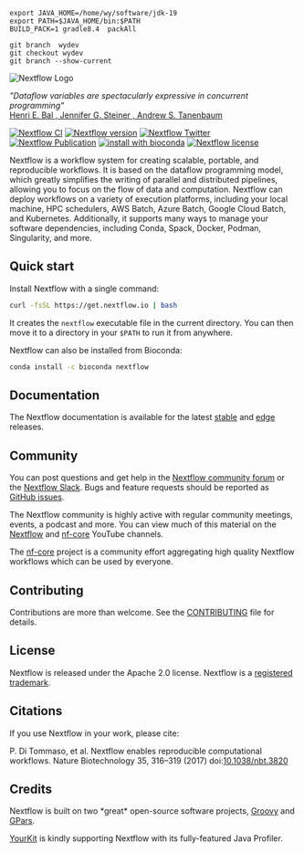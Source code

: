```
export JAVA_HOME=/home/wy/software/jdk-19
export PATH=$JAVA_HOME/bin:$PATH
BUILD_PACK=1 gradle8.4  packAll
```

```
git branch  wydev
git checkout wydev
git branch --show-current
```
<picture>
  <source media="(prefers-color-scheme: dark)" srcset="docs/_static/nextflow-logo-bg-dark.png">
  <source media="(prefers-color-scheme: light)" srcset="docs/_static/nextflow-logo-bg-light.png">
  <img alt="Nextflow Logo" src="docs/_static/nextflow-logo-bg-light.png">
</picture>

*"Dataflow variables are spectacularly expressive in concurrent programming"*
<br>[Henri E. Bal , Jennifer G. Steiner , Andrew S. Tanenbaum](https://dl.acm.org/doi/abs/10.1145/72551.72552)

[![Nextflow CI](https://github.com/nextflow-io/nextflow/workflows/Nextflow%20CI/badge.svg)](https://github.com/nextflow-io/nextflow/actions/workflows/build.yml?query=branch%3Amaster+event%3Apush)
[![Nextflow version](https://img.shields.io/github/release/nextflow-io/nextflow.svg?colorB=58bd9f&style=popout)](https://github.com/nextflow-io/nextflow/releases/latest)
[![Nextflow Twitter](https://img.shields.io/twitter/url/https/nextflowio.svg?colorB=58bd9f&&label=%40nextflow&style=popout)](https://twitter.com/nextflowio)
[![Nextflow Publication](https://img.shields.io/badge/Published-Nature%20Biotechnology-26af64.svg?colorB=58bd9f&style=popout)](https://www.nature.com/articles/nbt.3820)
[![install with bioconda](https://img.shields.io/badge/install%20with-bioconda-brightgreen.svg?colorB=58bd9f&style=popout)](http://bioconda.github.io/recipes/nextflow/README.html)
[![Nextflow license](https://img.shields.io/github/license/nextflow-io/nextflow.svg?colorB=58bd9f&style=popout)](https://github.com/nextflow-io/nextflow/blob/master/COPYING)

Nextflow is a workflow system for creating scalable, portable, and reproducible workflows. It is based on the dataflow programming model, which greatly simplifies the writing of parallel and distributed pipelines, allowing you to focus on the flow of data and computation. Nextflow can deploy workflows on a variety of execution platforms, including your local machine, HPC schedulers, AWS Batch, Azure Batch, Google Cloud Batch, and Kubernetes. Additionally, it supports many ways to manage your software dependencies, including Conda, Spack, Docker, Podman, Singularity, and more.

## Quick start

Install Nextflow with a single command:

```bash
curl -fsSL https://get.nextflow.io | bash
```

It creates the `nextflow` executable file in the current directory. You can then move it to a directory in your `$PATH` to run it from anywhere.

Nextflow can also be installed from Bioconda:

```bash
conda install -c bioconda nextflow
```

## Documentation

The Nextflow documentation is available for the latest [stable](https://nextflow.io/docs/latest/) and [edge](https://nextflow.io/docs/edge/) releases.

## Community

You can post questions and get help in the [Nextflow community forum](https://community.seqera.io) or the [Nextflow Slack](https://www.nextflow.io/slack-invite.html). Bugs and feature requests should be reported as [GitHub issues](https://github.com/nextflow-io/nextflow/issues/new/choose).

The Nextflow community is highly active with regular community meetings, events, a podcast and more. You can view much of this material on the [Nextflow](https://www.youtube.com/@Nextflow) and [nf-core](https://www.youtube.com/@nf-core) YouTube channels.

The [nf-core](https://nf-co.re/) project is a community effort aggregating high quality Nextflow workflows which can be used by everyone.

## Contributing

Contributions are more than welcome. See the [CONTRIBUTING](CONTRIBUTING.md) file for details.

## License

Nextflow is released under the Apache 2.0 license. Nextflow is a [registered trademark](https://github.com/nextflow-io/trademark).

## Citations

If you use Nextflow in your work, please cite:

P. Di Tommaso, et al. Nextflow enables reproducible computational workflows. Nature Biotechnology 35, 316–319 (2017) doi:[10.1038/nbt.3820](http://www.nature.com/nbt/journal/v35/n4/full/nbt.3820.html)

## Credits

Nextflow is built on two \*great* open-source software projects, <a href='http://groovy-lang.org' target='_blank'>Groovy</a>
and <a href='http://www.gpars.org/' target='_blank'>GPars</a>.

<a href='http://www.yourkit.com' target='_blank'>YourKit</a> is kindly supporting Nextflow with its fully-featured Java Profiler.
